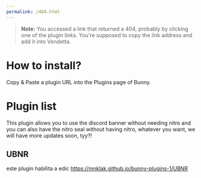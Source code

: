 ```yaml
---
permalink: /404.html
---
```

> **Note:** You accessed a link that returned a 404, probably by clicking one of the plugin links. You're supposed to copy the link address and add it into Vendetta.

# How to install?
Copy & Paste a plugin URL into the Plugins page of Bunny.

# Plugin list
This plugin allows you to use the discord banner without needing nitro and you can also have the nitro seal without having nitro, whatever you want, we will have more updates soon, tyy?! 
## UBNR
este plugin habilita a edic
https://mnklak.github.io/bunny-plugins-1/UBNR
